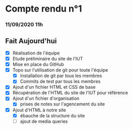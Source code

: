 # Compte rendu n°1
### 11/09/2020 11h

## Fait Aujourd'hui
- [x] Réalisation de l'équipe
- [x] Etude préliminaire du site de l'IUT
- [x] Mise en place du GitHub
- [x] Topo sur l'utilisation de git pour toute l'équipe
  - [x] Installation de git par tous les membres
  - [x] Commits de test par tous les membres
- [x] Ajout d'un fichier HTML et CSS de base
- [x] Récupération de l'HTML du site de l'IUT pour référence
- [x] Ajout d'un fichier d'organisation
  - [x] prises de notes sur l'agencement du site
- [x] Ajout d'HTML à notre site
  - [x] ébauche de la structure du site
  - [ ] ajout de media queries

